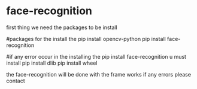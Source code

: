 # face-recognition
first thing we need the packages to be install

#packages for the install the 
pip install opencv-python
pip install face-recognition

#if any error occur in the installing the pip install face-recognition u must install 
pip install dlib
pip install wheel

the face-recognition will be done with the frame works
if any errors please contact

